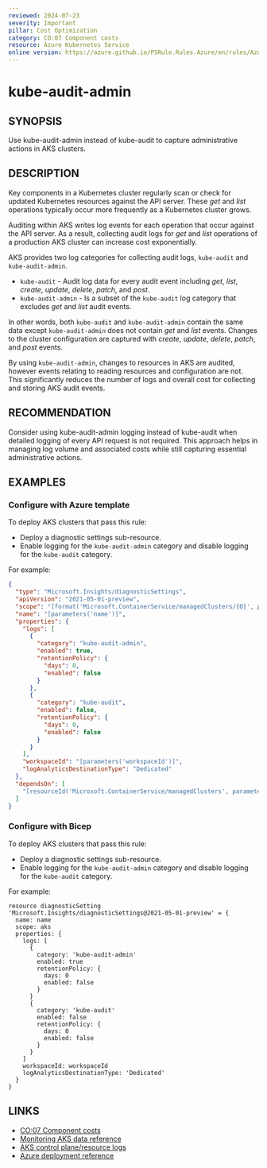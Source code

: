 ```yaml
---
reviewed: 2024-07-23
severity: Important
pillar: Cost Optimization
category: CO:07 Component costs
resource: Azure Kubernetes Service
online version: https://azure.github.io/PSRule.Rules.Azure/en/rules/Azure.AKS.AuditAdmin/
---
```


# kube-audit-admin

## SYNOPSIS

Use kube-audit-admin instead of kube-audit to capture administrative actions in AKS clusters.

## DESCRIPTION

Key components in a Kubernetes cluster regularly scan or check for updated Kubernetes resources against the API server.
These _get_ and _list_ operations typically occur more frequently as a Kubernetes cluster grows.

Auditing within AKS writes log events for each operation that occur against the API server.
As a result, collecting audit logs for _get_ and _list_ operations of a production AKS cluster can increase cost exponentially.

AKS provides two log categories for collecting audit logs, `kube-audit` and `kube-audit-admin`.

- `kube-audit` - Audit log data for every audit event including _get_, _list_, _create_, _update_, _delete_, _patch_, and _post_.
- `kube-audit-admin` - Is a subset of the `kube-audit` log category that excludes _get_ and _list_ audit events.

In other words, both `kube-audit` and `kube-audit-admin` contain the same data except `kube-audit-admin` does not contain _get_ and _list_ events.
Changes to the cluster configuration are captured with _create_, _update_, _delete_, _patch_, and _post_ events.

By using `kube-audit-admin`, changes to resources in AKS are audited, however events relating to reading resources and configuration are not.
This significantly reduces the number of logs and overall cost for collecting and storing AKS audit events.

## RECOMMENDATION

Consider using kube-audit-admin logging instead of kube-audit when detailed logging of every API request is not required.
This approach helps in managing log volume and associated costs while still capturing essential administrative actions.

## EXAMPLES

### Configure with Azure template

To deploy AKS clusters that pass this rule:

- Deploy a diagnostic settings sub-resource.
- Enable logging for the `kube-audit-admin` category and disable logging for the `kube-audit` category.

For example:

```json
{
  "type": "Microsoft.Insights/diagnosticSettings",
  "apiVersion": "2021-05-01-preview",
  "scope": "[format('Microsoft.ContainerService/managedClusters/{0}', parameters('clusterName'))]",
  "name": "[parameters('name')]",
  "properties": {
    "logs": [
      {
        "category": "kube-audit-admin",
        "enabled": true,
        "retentionPolicy": {
          "days": 0,
          "enabled": false
        }
      },
      {
        "category": "kube-audit",
        "enabled": false,
        "retentionPolicy": {
          "days": 0,
          "enabled": false
        }
      }
    ],
    "workspaceId": "[parameters('workspaceId')]",
    "logAnalyticsDestinationType": "Dedicated"
  },
  "dependsOn": [
    "[resourceId('Microsoft.ContainerService/managedClusters', parameters('clusterName'))]"
  ]
}
```

### Configure with Bicep

To deploy AKS clusters that pass this rule:

- Deploy a diagnostic settings sub-resource.
- Enable logging for the `kube-audit-admin` category and disable logging for the `kube-audit` category.

For example:

```bicep
resource diagnosticSetting 'Microsoft.Insights/diagnosticSettings@2021-05-01-preview' = {
  name: name
  scope: aks
  properties: {
    logs: [
      {
        category: 'kube-audit-admin'
        enabled: true
        retentionPolicy: {
          days: 0
          enabled: false
        }
      }
      {
        category: 'kube-audit'
        enabled: false
        retentionPolicy: {
          days: 0
          enabled: false
        }
      }
    ]
    workspaceId: workspaceId
    logAnalyticsDestinationType: 'Dedicated'
  }
}
```

<!-- external:avm avm/res/container-service/managed-cluster diagnosticSettings -->

## LINKS

- [CO:07 Component costs](https://learn.microsoft.com/azure/well-architected/cost-optimization/optimize-component-costs)
- [Monitoring AKS data reference](https://learn.microsoft.com/azure/aks/monitor-aks-reference)
- [AKS control plane/resource logs](https://learn.microsoft.com/azure/aks/monitor-aks#aks-control-planeresource-logs)
- [Azure deployment reference](https://learn.microsoft.com/azure/templates/microsoft.insights/diagnosticsettings)
